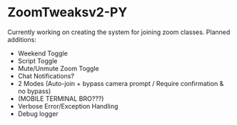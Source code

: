 # ZoomTweaksv2-PY
 
Currently working on creating the system for joining zoom classes.
Planned additions:
- Weekend Toggle
- Script Toggle
- Mute/Unmute Zoom Toggle
- Chat Notifications?
- 2 Modes (Auto-join + bypass camera prompt / Require confirmation & no bypass)
- (MOBILE TERMINAL BRO???)
- Verbose Error/Exception Handling
- Debug logger

